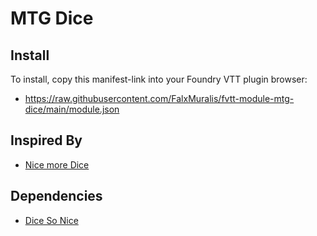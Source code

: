 # MTG Dice
## Install
To install, copy this manifest-link into your Foundry VTT plugin browser:

- https://raw.githubusercontent.com/FalxMuralis/fvtt-module-mtg-dice/main/module.json

## Inspired By

- [Nice more Dice](https://github.com/LyncsCwtsh/fvtt-module-nice-more-dice)

## Dependencies

- [Dice So Nice](https://gitlab.com/riccisi/foundryvtt-dice-so-nice)
